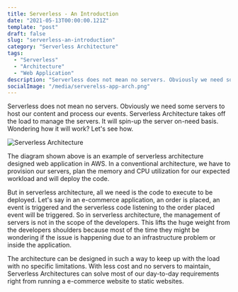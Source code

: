 ```yaml
---
title: Serverless - An Introduction
date: "2021-05-13T00:00:00.121Z"
template: "post"
draft: false
slug: "serverless-an-introduction"
category: "Serverless Architecture"
tags:
  - "Serverless"
  - "Architecture"
  - "Web Application"
description: "Serverless does not mean no servers. Obviously we need some servers to host our content and process our events. Serverless Architecture takes off the load to manage the servers. It will spin-up the server on-need basis. Wondering how it will work? Let's see how."
socialImage: "/media/serverelss-app-arch.png"
---
```


Serverless does not mean no servers. Obviously we need some servers to host our content and process our events. Serverless Architecture takes off the load to manage the servers. It will spin-up the server on-need basis. Wondering how it will work? Let's see how.

![Serverless Architecture](/media/serverelss-app-arch.png)

The diagram shown above is an example of serverless architecture designed web application in AWS. In a conventional architecture, we have to provision our servers, plan the memory and CPU utilization for our expected workload and will deploy the code.

But in serverless architecture, all we need is the code to execute to be deployed. Let's say in an e-commerce application, an order is placed, an event is triggered and the serverless code listening to the order placed event will be triggered. So in serverless architecture, the management of servers is not in the scope of the developers. This lifts the huge weight from the developers shoulders because most of the time they might be wondering if the issue is happening due to an infrastructure problem or inside the application.

The architecture can be designed in such a way to keep up with the load with no specific limitations. With less cost and no servers to maintain, Serverless Architectures can solve most of our day-to-day requirements right from running a e-commerce website to static websites.
